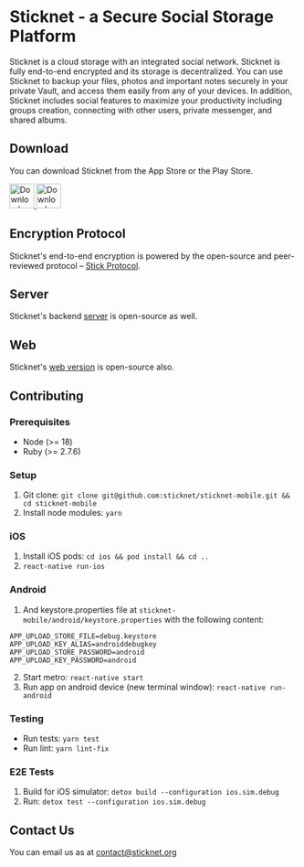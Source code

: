 # Sticknet - a Secure Social Storage Platform

Sticknet is a cloud storage with an integrated social network. Sticknet is fully end-to-end encrypted and its storage is 
decentralized. You can use Sticknet to backup your files, photos and important notes
securely in your private Vault, and access them easily from any of your devices. In addition, Sticknet includes
social features to maximize your productivity including groups creation, connecting with other users, private messenger,
and shared albums.

## Download

You can download Sticknet from the App Store or the Play Store.

<a href="https://apps.apple.com/app/sticknet-encrypted-platform/id1576169188">
  <img alt="Download on App Store" src="https://user-images.githubusercontent.com/7317008/43209852-4ca39622-904b-11e8-8ce1-cdc3aee76ae9.png" height=43>
</a>
<a href="https://play.google.com/store/apps/details?id=com.stiiick">
  <img alt="Download on Google Play" src="https://play.google.com/intl/en_us/badges/images/badge_new.png" height=43>
</a>

## Encryption Protocol

Sticknet's end-to-end encryption is powered by the open-source and peer-reviewed
protocol – [Stick Protocol](https://github.com/sticknet/stick-protocol).

## Server

Sticknet's backend [server](https://github.com/sticknet/sticknet-engine) is open-source as well.

## Web

Sticknet's [web version](https://github.com/sticknet/sticknet-web) is open-source also.

## Contributing

### Prerequisites

- Node (>= 18)
- Ruby (>= 2.7.6)

### Setup

1. Git clone: `git clone git@github.com:sticknet/sticknet-mobile.git && cd sticknet-mobile`
2. Install node modules: `yarn`


### iOS

1. Install iOS pods: `cd ios && pod install && cd ..`
2. `react-native run-ios`

### Android

1. And keystore.properties file at `sticknet-mobile/android/keystore.properties` with the following content:
```
APP_UPLOAD_STORE_FILE=debug.keystore
APP_UPLOAD_KEY_ALIAS=androiddebugkey
APP_UPLOAD_STORE_PASSWORD=android
APP_UPLOAD_KEY_PASSWORD=android
```
2. Start metro: `react-native start`
3. Run app on android device (new terminal window): `react-native run-android`

### Testing

- Run tests: `yarn test`
- Run lint: `yarn lint-fix`

### E2E Tests

1. Build for iOS simulator: `detox build --configuration ios.sim.debug`
2. Run: `detox test --configuration ios.sim.debug`

## Contact Us

You can email us as at contact@sticknet.org
